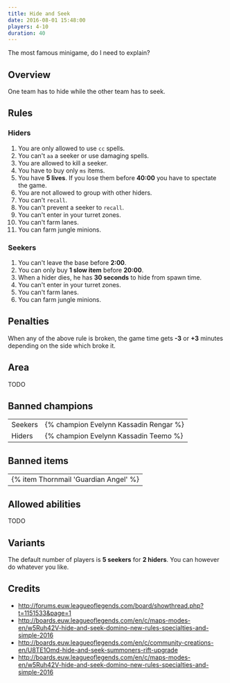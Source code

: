 ```yaml
---
title: Hide and Seek
date: 2016-08-01 15:48:00
players: 4-10
duration: 40
---
```


The most famous minigame, do I need to explain?

<!-- more -->

## Overview

One team has to hide while the other team has to seek.

## Rules

### Hiders

1. You are only allowed to use `cc` spells.
2. You can't `aa` a seeker or use damaging spells.
3. You are allowed to kill a seeker.
4. You have to buy only `ms` items.
5. You have **5 lives**. If you lose them before **40:00** you have to spectate the game.
6. You are not allowed to group with other hiders.
7. You can't `recall`.
8. You can't prevent a seeker to `recall`.
9. You can't enter in your turret zones.
10. You can't farm lanes.
11. You can farm jungle minions.

### Seekers

1. You can't leave the base before **2:00**.
2. You can only buy **1 slow item** before **20:00**.
3. When a hider dies, he has **30 seconds** to hide from spawn time.
4. You can't enter in your turret zones.
5. You can't farm lanes.
6. You can farm jungle minions.

## Penalties

When any of the above rule is broken, the game time gets **-3** or **+3** minutes depending on the side which broke it.

## Area

TODO

## Banned champions

|         |                                                                      |
| ------- | -------------------------------------------------------------------- |
| Seekers | {% champion Evelynn Kassadin Rengar %} |
| Hiders  | {% champion Evelynn Kassadin Teemo %}  |

## Banned items

|                                                  |
| ------------------------------------------------ |
| {% item Thornmail 'Guardian Angel' %} |

## Allowed abilities

TODO

## Variants

The default number of players is **5 seekers** for **2 hiders**. You can however do whatever you like.

## Credits

- http://forums.euw.leagueoflegends.com/board/showthread.php?t=1151533&page=1
- http://boards.euw.leagueoflegends.com/en/c/maps-modes-en/w5Ruh42V-hide-and-seek-domino-new-rules-specialties-and-simple-2016
- http://boards.euw.leagueoflegends.com/en/c/community-creations-en/U8TE1Omd-hide-and-seek-summoners-rift-upgrade
- http://boards.euw.leagueoflegends.com/en/c/maps-modes-en/w5Ruh42V-hide-and-seek-domino-new-rules-specialties-and-simple-2016
